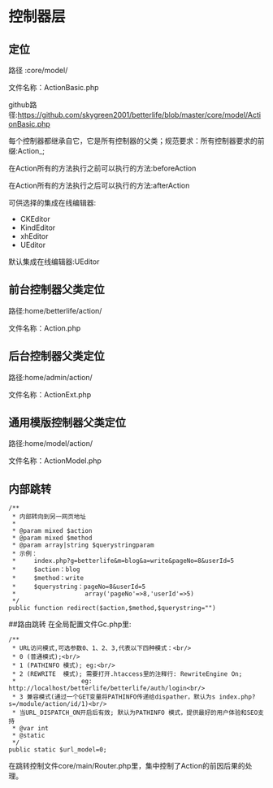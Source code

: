 # 控制器层

## 定位
路径    :core/model/

文件名称：ActionBasic.php

github路径:https://github.com/skygreen2001/betterlife/blob/master/core/model/ActionBasic.php

每个控制器都继承自它，它是所有控制器的父类；规范要求：所有控制器要求的前缀:Action_;

在Action所有的方法执行之前可以执行的方法:beforeAction

在Action所有的方法执行之后可以执行的方法:afterAction

可供选择的集成在线编辑器:

* CKEditor
* KindEditor
* xhEditor
* UEditor

默认集成在线编辑器:UEditor

## 前台控制器父类定位
路径:home/betterlife/action/

文件名称：Action.php

## 后台控制器父类定位
路径:home/admin/action/

文件名称：ActionExt.php

## 通用模版控制器父类定位
路径:home/model/action/

文件名称：ActionModel.php


## 内部跳转

    /**
	 * 内部转向到另一网页地址
	 *
	 * @param mixed $action
	 * @param mixed $method
	 * @param array|string $querystringparam
	 * 示例：
	 *     index.php?g=betterlife&m=blog&a=write&pageNo=8&userId=5
	 *     $action：blog
	 *     $method：write
	 *     $querystring：pageNo=8&userId=5
	 *                   array('pageNo'=>8,'userId'=>5)
	 */
	public function redirect($action,$method,$querystring="")

##路由跳转
在全局配置文件Gc.php里:

	/**
	 * URL访问模式,可选参数0、1、2、3,代表以下四种模式：<br/>
	 * 0 (普通模式);<br/>
	 * 1 (PATHINFO 模式); eg:<br/>
	 * 2 (REWRITE  模式); 需要打开.htaccess里的注释行: RewriteEngine On;
	 *					eg: http://localhost/betterlife/betterlife/auth/login<br/>
	 * 3 兼容模式(通过一个GET变量将PATHINFO传递给dispather，默认为s index.php?s=/module/action/id/1)<br/>
	 * 当URL_DISPATCH_ON开启后有效; 默认为PATHINFO 模式，提供最好的用户体验和SEO支持
	 * @var int
	 * @static
	 */
	public static $url_model=0;

在跳转控制文件core/main/Router.php里，集中控制了Action的前因后果的处理。




